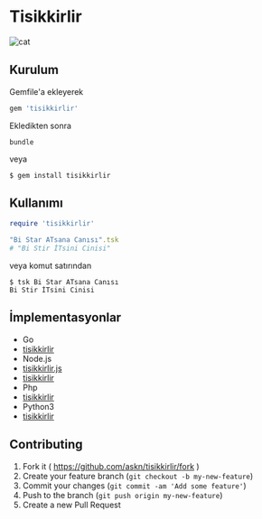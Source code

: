 # Tisikkirlir

![cat](https://dl.dropbox.com/s/x2otko6ropilnb0/Birikindi-sizin-i%C3%A7in-sivisiyim-kilisi.jpg)

## Kurulum

Gemfile'a ekleyerek

```ruby
gem 'tisikkirlir'
```

Ekledikten sonra

    bundle

veya

    $ gem install tisikkirlir

## Kullanımı

```ruby
require 'tisikkirlir'

"Bi Star ATsana Canısı".tsk
# "Bi Stir İTsini Cinisi"
```

veya komut satırından

    $ tsk Bi Star ATsana Canısı
    Bi Stir İTsini Cinisi

## İmplementasyonlar
 - Go
  - [tisikkirlir](https://github.com/pasali/tisikkirlir)
 - Node.js
  - [tisikkirlir.js](https://github.com/gokaygurcan/tisikkirlir.js)
  - [tisikkirlir](https://github.com/ayhankuru/tisikkirlir)
 - Php
  - [tisikkirlir](https://github.com/smtaydemir/tisikkirlir)
 - Python3
  - [tisikkirlir](https://github.com/oguzhantasci/tisikkirlir)

## Contributing

1. Fork it ( https://github.com/askn/tisikkirlir/fork )
2. Create your feature branch (`git checkout -b my-new-feature`)
3. Commit your changes (`git commit -am 'Add some feature'`)
4. Push to the branch (`git push origin my-new-feature`)
5. Create a new Pull Request
